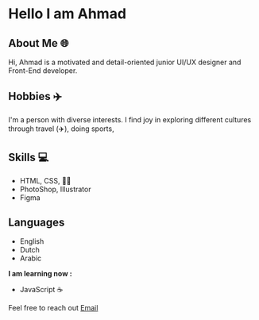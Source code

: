 # Hello I am Ahmad

## About Me 🌐

Hi, Ahmad is a motivated and detail-oriented junior UI/UX designer and Front-End
developer.

## Hobbies ✈️

I'm a person with diverse interests. I find joy in exploring different cultures
through travel (✈️), doing sports,

## Skills 💻

- HTML, CSS, 🚀🌐
- PhotoShop, Illustrator
- Figma

## Languages

- English
- Dutch
- Arabic

**I am learning now :**

- JavaScript ☕️

Feel free to reach out [Email](ahmad.issaa.999@gmail.com)
